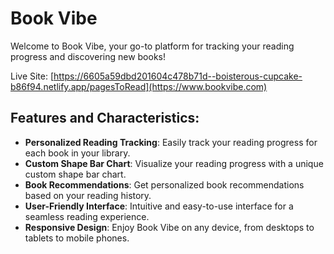# Book Vibe

Welcome to Book Vibe, your go-to platform for tracking your reading progress and discovering new books!

Live Site: [https://6605a59dbd201604c478b71d--boisterous-cupcake-b86f94.netlify.app/pagesToRead](https://www.bookvibe.com)

## Features and Characteristics:

- **Personalized Reading Tracking**: Easily track your reading progress for each book in your library.
- **Custom Shape Bar Chart**: Visualize your reading progress with a unique custom shape bar chart.
- **Book Recommendations**: Get personalized book recommendations based on your reading history.
- **User-Friendly Interface**: Intuitive and easy-to-use interface for a seamless reading experience.
- **Responsive Design**: Enjoy Book Vibe on any device, from desktops to tablets to mobile phones.
